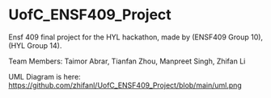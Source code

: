 # UofC_ENSF409_Project

Ensf 409 final project for the HYL hackathon, made by (ENSF409 Group 10), (HYL Group 14).

Team Members: Taimor Abrar, Tianfan Zhou, Manpreet Singh, Zhifan Li

UML Diagram is here: 
https://github.com/zhifanl/UofC_ENSF409_Project/blob/main/uml.png
